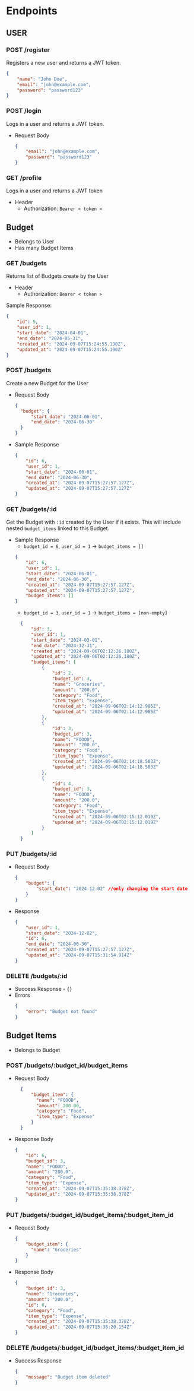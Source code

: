 # Endpoints

## USER

### POST /register

Registers a new user and returns a JWT token.

```JSON
{
    "name": "John Doe",
    "email": "john@example.com",
    "password": "password123"
}
```

### POST /login

Logs in a user and returns a JWT token.

- Request Body
  ```JSON
  {
      "email": "john@example.com",
      "password": "password123"
  }
  ```

### GET /profile

Logs in a user and returns a JWT token

- Header
  - Authorization: `Bearer < token >`

## Budget

- Belongs to User
- Has many Budget Items

### GET /budgets

Returns list of Budgets create by the User

- Header
  - Authorization: `Bearer < token >`

Sample Response:

```JSON
{
    "id": 5,
    "user_id": 1,
    "start_date": "2024-04-01",
    "end_date": "2024-05-31",
    "created_at": "2024-09-07T15:24:55.190Z",
    "updated_at": "2024-09-07T15:24:55.190Z"
}
```

### POST /budgets

Create a new Budget for the User

- Request Body
  ```JSON
  {
    "budget": {
        "start_date": "2024-06-01",
        "end_date": "2024-06-30"
    }
  }
  ```
- Sample Response
  ```JSON
  {
      "id": 6,
      "user_id": 1,
      "start_date": "2024-06-01",
      "end_date": "2024-06-30",
      "created_at": "2024-09-07T15:27:57.127Z",
      "updated_at": "2024-09-07T15:27:57.127Z"
  }
  ```

### GET /budgets/:id

Get the Budget with `:id` created by the User if it exists. This will include nested `budget_items` linked to this Budget.

- Sample Response
  - `budget_id = 6`, `user_id = 1` -> `budget_items = []`
  ```JSON
  {
      "id": 6,
      "user_id": 1,
      "start_date": "2024-06-01",
      "end_date": "2024-06-30",
      "created_at": "2024-09-07T15:27:57.127Z",
      "updated_at": "2024-09-07T15:27:57.127Z",
      "budget_items": []
  }
  ```
  - `budget_id = 3`, `user_id = 1` -> `budget_items = [non-empty]`
  ```JSON
    {
        "id": 3,
        "user_id": 1,
        "start_date": "2024-03-01",
        "end_date": "2024-12-31",
        "created_at": "2024-09-06T02:12:26.180Z",
        "updated_at": "2024-09-06T02:12:26.180Z",
        "budget_items": [
            {
                "id": 2,
                "budget_id": 3,
                "name": "Groceries",
                "amount": "200.0",
                "category": "Food",
                "item_type": "Expense",
                "created_at": "2024-09-06T02:14:12.985Z",
                "updated_at": "2024-09-06T02:14:12.985Z"
            },
            {
                "id": 3,
                "budget_id": 3,
                "name": "FOOOD",
                "amount": "200.0",
                "category": "Food",
                "item_type": "Expense",
                "created_at": "2024-09-06T02:14:18.503Z",
                "updated_at": "2024-09-06T02:14:18.503Z"
            },
            {
                "id": 4,
                "budget_id": 3,
                "name": "FOOOD",
                "amount": "200.0",
                "category": "Food",
                "item_type": "Expense",
                "created_at": "2024-09-06T02:15:12.019Z",
                "updated_at": "2024-09-06T02:15:12.019Z"
            }
        ]
    }
  ```

### PUT /budgets/:id

- Request Body

  ```JSON
  {
      "budget": {
          "start_date": "2024-12-02" //only changing the start date
      }
  }
  ```

- Response
  ```JSON
  {
      "user_id": 1,
      "start_date": "2024-12-02",
      "id": 6,
      "end_date": "2024-06-30",
      "created_at": "2024-09-07T15:27:57.127Z",
      "updated_at": "2024-09-07T15:31:54.914Z"
  }
  ```

### DELETE /budgets/:id

- Success Response - `{}`
- Errors
  ```JSON
  {
      "error": "Budget not found"
  }
  ```

## Budget Items

- Belongs to Budget

### POST /budgets/:budget_id/budget_items

- Request Body
  ```JSON
    {
        "budget_item": {
          "name": "FOOOD",
          "amount": 200.00,
          "category": "Food",
          "item_type": "Expense"
        }
    }
  ```
- Response Body
  ```JSON
  {
      "id": 6,
      "budget_id": 3,
      "name": "FOOOD",
      "amount": "200.0",
      "category": "Food",
      "item_type": "Expense",
      "created_at": "2024-09-07T15:35:38.378Z",
      "updated_at": "2024-09-07T15:35:38.378Z"
  }
  ```

### PUT /budgets/:budget_id/budget_items/:budget_item_id

- Request Body

  ```JSON
  {
      "budget_item": {
        "name": "Groceries"
      }
  }
  ```

- Response Body
  ```JSON
  {
      "budget_id": 3,
      "name": "Groceries",
      "amount": "200.0",
      "id": 6,
      "category": "Food",
      "item_type": "Expense",
      "created_at": "2024-09-07T15:35:38.378Z",
      "updated_at": "2024-09-07T15:38:20.154Z"
  }
  ```

### DELETE /budgets/:budget_id/budget_items/:budget_item_id

- Success Response
  ```JSON
  {
      "message": "Budget item deleted"
  }
  ```
